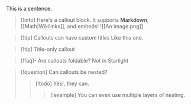 This is a sentence.

> [!info]
> Here's a callout block.
> It supports **Markdown**, [[Math|Wikilinks]], and embeds!
> ![[An image.png]]

> [!tip] Callouts can have custom titles
> Like this one.

> [!tip] Title-only callout

> [!faq]- Are callouts foldable?
> Not in Starlight

> [!question] Can callouts be nested?
>
> > [!todo] Yes!, they can.
> >
> > > [!example] You can even use multiple layers of nesting.
